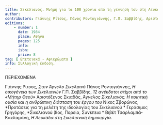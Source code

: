 ```yaml
---
title: Σικελιανός. Μνήμη για τα 100 χρόνια από τη γέννησή του στη Λευκάδα 1884
author: 
contributors: Γιάννης Ρίτσος, Πάνος Ροντογιάννης, Γ.Π. Σαββίδης, Αριστόξενος Σκιαδάς, Νίκος Σβορώνος, Γεράσιμος Γρηγόρης, Βιβέτ Τσαρλαμπά - Κακλαμάνη
editions: 
    - number: 1
      date: 1984
      place: Αθήνα
      pages: 125
      info: 
      isbn: 
      price: 8
tag: [ Επετειακά - Αφιερώματα ]
info: Συλλογική έκδοση.
---
```


ΠΕΡΙΕΧΟΜΕΝΑ

Γιάννης Ρίτσος, *Στον Άγγελο Σικελιανό*
Πάνος Ροντογιάννης, *Η οικογένεια των Σικελιανών*
Γ.Π. Σαββίδης, *12 ανέκδοτοι στίχοι από το «Μήτηρ Θεού»*
Αριστόξενος Σκιαδάς, *Άγγελος Σικελιανός: Η ποιητική ουσία και η ανθρώπινη διάσταση του έργου του*
Νίκος Σβορώνος, *Προτάσεις για τη μελέτη της ιδεολογίας του Σικελιανού *
Γεράσιμος Γρηγόρης, *Σικελιανού βίος, Πορεία, Συνέπεια *
Βιβέτ Τσαρλαμπά-Κακλαμάνη, *Η Λευκάδα στη Σικελιανική δημιουργία.*